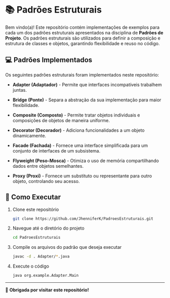 # 📚 Padrões Estruturais

Bem vindo(a)! Este repositório contém implementações de exemplos para cada um dos padrões estruturais apresentados na disciplina de **Padrões de Projeto**. Os padrões estruturais são utilizados para definir a composição e estrutura de classes e objetos, garantindo flexibilidade e reuso no código.

## 💻 Padrões Implementados

Os seguintes padrões estruturais foram implementados neste repositório:

- **Adapter (Adaptador)** - Permite que interfaces incompatíveis trabalhem juntas.

- **Bridge (Ponte)** - Separa a abstração da sua implementação para maior flexibilidade.

- **Composite (Composto)** - Permite tratar objetos individuais e composições de objetos de maneira uniforme.

- **Decorator (Decorador)** - Adiciona funcionalidades a um objeto dinamicamente.

- **Facade (Fachada)** - Fornece uma interface simplificada para um conjunto de interfaces de um subsistema.

- **Flyweight (Peso-Mosca)** - Otimiza o uso de memória compartilhando dados entre objetos semelhantes.

- **Proxy (Proxi)** - Fornece um substituto ou representante para outro objeto, controlando seu acesso.

## 🚀 Como Executar

1. Clone este repositório
    ```bash
    git clone https://github.com/JhenniferK/PadroesEstruturais.git
    ```
    
2. Navegue até o diretório do projeto
   ```bash
   cd PadroesEstruturais
   ```

3. Compile os arquivos do padrão que deseja executar
   ```bash
   javac -d . Adapter/*.java
   ```

4. Execute o código
   ```bash
   java org.example.Adapter.Main
   ``` 

---

🖤 **Obrigada por visitar este repositório!**
